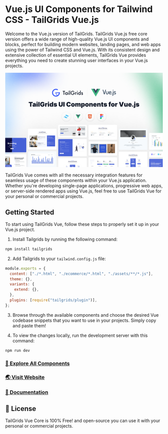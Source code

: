 # Vue.js UI Components for Tailwind CSS - TailGrids Vue.js

Welcome to the Vue.js version of TailGrids. TailGrids Vue.js free core version offers a wide range of high-quality Vue.js UI components and blocks, perfect for building modern websites, landing pages, and web apps using the power of Tailwind CSS and Vue.js. With its consistent design and extensive collection of essential UI elements, TailGrids Vue provides everything you need to create stunning user interfaces in your Vue.js projects.

[![sneak-peek](https://github.com/TailGrids/tailgrids-vue/blob/main/tailgrids-vue.png)](https://tailgrids.com/components)

TailGrids Vue comes with all the necessary integration features for seamless usage of these components within your Vue.js application. Whether you're developing single-page applications, progressive web apps, or server-side rendered apps using Vue.js, feel free to use TailGrids Vue for your personal or commercial projects.

## Getting Started

To start using TailGrids Vue, follow these steps to properly set it up in your Vue.js project.

1. Install Tailgrids by running the following command:

```sh
npm install tailgrids
```

2. Add Tailgrids to your `tailwind.config.js` file:

```javascript
module.exports = {
  content: ["./*.html", "./ecommerce/*.html", "./assets/**/*.js"],
  theme: {},
  variants: {
    extend: {},
  },
  plugins: [require("tailgrids/plugin")],
};
```

3. Browse through the available components and choose the desired Vue codebase snippets that you want to use in your projects. Simply copy and paste them!

4. To view the changes locally, run the development server with this command:

```sh
npm run dev
```

### [🚀 Explore All Components](https://tailgrids.com/components)

### [🌏 Visit Website](https://tailgrids.com)

### [📃 Documentation](https://tailgrids.com/docs)

## 🎁 License

TailGrids Vue Core is 100% Free! and open-source you can use it with your personal or commercial projects.
